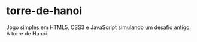 # torre-de-hanoi
Jogo simples em HTML5, CSS3 e JavaScript simulando um desafio antigo: A torre de Hanói.
